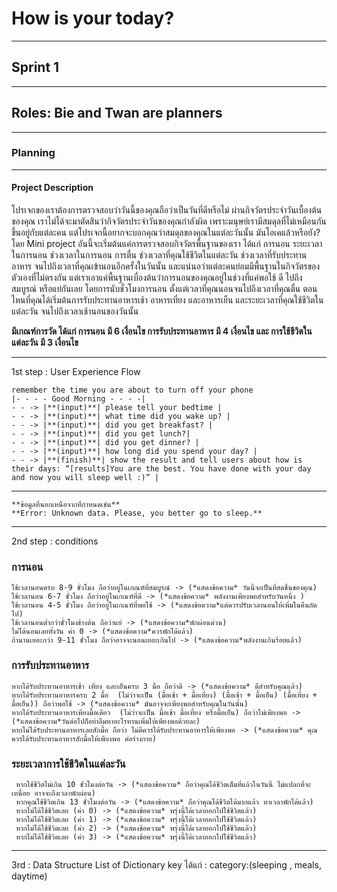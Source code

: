 # How is your today?
---

## Sprint 1 
---
## Roles: Bie and Twan are planners
---
### Planning
---
#### Project Description 
  โปรเจกของเราต้องการตรวจสอบว่าวันนี้ของคุณถือว่าเป็นวันที่ดีหรือไม่ ผ่านกิจวัตรประจำวันเบื้องต้นของคุณ เราไม่ได้จะมาตัดสินว่ากิจวัตรประจำวันของคุณกำลังผิด เพราะมนุษย์เรามีสมดุลที่ไม่เหมือนกัน ขึ้นอยู่กับแต่ละคน แต่โปรเจกนี้อยากจะบอกคุณว่าสมดุลของคุณในแต่ละวันนั้น มันโอเคแล้วหรือยัง? 
	โดย Mini project อันนี้จะเริ่มต้นแค่การตรวจสอบกิจวัตรพื้นฐานของเรา ได้แก่ การนอน ระยะเวลาในการนอน ช่วงเวลาในการนอน การตื่น ช่วงเวลาที่คุณใช้ชีวิตในแต่ละวัน ช่วงเวลาที่รับประทานอาหาร จนไปถึงเวลาที่คุณเข้านอนอีกครั้งในวันนั้น และแน่นอว่าแต่ละคนย่อมมีพื้นฐานในกิจวัตรของตัวเองที่ไม่ตรงกัน แต่เราเอาแค่พื้นฐานเบื่องต้นว่าการนอนของคุณอยู่ในช่วงที่แค่พอใช้ ดี ไปถึงสมบูรณ์ หรือแย่กันเลย โดยการนับชั่วโมงการนอน ตั้งแต่เวลาที่คุณนอนจนไปถึงเวลาที่คุณตื่น ตอนไหนที่คุณได้เริ่มต้นการรับประทานอาหารเช้า อาหารเที่ยง และอาหารเย็น และระยะเวลาที่คุณใช้ชีวิตในแต่ละวัน จนไปถึงเวลาเช้านอนของวันนั้น

**มีเกณฑ์การวัด ได้แก่ การนอน มี 6 เงื่อนไข การรับประทานอาหาร มี 4 เงื่อนไข และ การใช้ชีวิตในแต่ละวัน มี 3 เงื่อนไข**

---
1st step : User Experience Flow

	remember the time you are about to turn off your phone 
	|- - - - Good Morning - - - -|
	- - -> |**(input)**| please tell your bedtime |  
	- - -> |**(input)**| what time did you wake up? |
	- - -> |**(input)**| did you get breakfast? |
	- - -> |**(input)**| did you get lunch?|
	- - -> |**(input)**| did you get dinner? |
	- - -> |**(input)**| how long did you spend your day? |
	- - -> |**(finish)**| show the result and tell users about how is their days: “[results]You are the best. You have done with your day and now you will sleep well :)” |

---	
	**ข้อมูลที่นอกเหนือจากที่กำหนดเช่น**
	**Error: Unknown data. Please, you better go to sleep.**
---
2nd step :  conditions

### การนอน
	ใช้เวลานอนครบ 8-9 ชั่วโมง ถือว่าอยู่ในเกณฑ์ที่สมบูรณ์ -> (*แสดงข้อความ* วันนี้จะเป็นที่สดชื่นของคุณ)
	ใช้เวลานอน 6-7 ชั่วโมง ถือว่าอยู่ในเกณฑ์ที่ดี -> (*แสดงข้อความ* พลังงานเพียงพอสำหรับวันหนึ่ง )
	ใช้เวลานอน 4-5 ชั่วโมง ถือว่าอยู่ในเกณฑ์ที่พอใช้ -> (*แสดงข้อความ*แต่ควรปรับเวลานอนให้เพิ่มในคืนถัดไป)
	ใช้เวลานอนต่ำกว่าชั่วโมงข้างต้น ถือว่าแย่ -> (*แสดงข้อความ*พักผ่อนด่วน)
	ไม่ได้นอนเลยทั้งวัน ค่า 0 -> (*แสดงข้อความ*ควรพักได้แล้ว)
	ถ้านานเยอะกว่า 9-11 ชั่วโมง ถือว่าอาจจะนอนเยอะเกินไป -> (*แสดงข้อความ*พลังงานเกินร้อยแล้ว)

### การรับประทานอาหาร
	หากได้รับประทานอาหารเช้า เที่ยง และเย็นครบ 3 มื้อ ถือว่าดี -> (*แสดงข้อความ* ดีสำหรับคุณแล้ว)
	หากได้รับประทานอาหารครบ 2 มื้อ  (ไม่ว่าจะเป็น (มื้อเช้า + มื้อเที่ยง) (มื้อเช้า + มื้อเย็น) (มื้อเที่ยง + มื้อเย็น)) ถือว่าพอใช้ -> (*แสดงข้อความ* มันอาจจะเพียงพอสำหรับคุณในวันนั้น)
	หากได้รับประทานอาหารเพียงมื้อเดียว  (ไม่ว่าจะเป็น มื้อเช้า มื้อเที่ยง หรือมื้อเย็น) ถือว่าไม่เพียงพอ -> (*แสดงข้อความ*วันต่อไปก็อย่าลืมหาอะไรทานเพิ่มให้เพียงพอด้วยละ)
	หากไม่ได้รับประทานอาหารเลยสักมื้อ ถือว่า ไม่ดีควรได้รับประทานอาหารให้เพียงพอ -> (*แสดงข้อความ* คุณควรได้รับประทานอาหารสักมื้อให้เพียงพอ ต่อร่างกาย)
	
### ระยะเวลาการใช้ชีวิตในแต่ละวัน
	 หากใช้ชีวิตไม่เกิน 10 ชั่วโมงต่อวัน -> (*แสดงข้อความ* ถือว่าคุณได้ชีวิตเต็มที่แล้วในวันนี้ ไม่แปลกที่จะเหนื่อย อาจจะถึงเวลาพักผ่อน)
	 หากคุณใช้ชีวิตเกิน 13 ชั่วโมงต่อวัน -> (*แสดงข้อความ* ถือว่าคุณได้ชีวิตได้มากแล้ว หาเวลาพักได้แล้ว)
	 หากไม่ได้ใช้ชีวิตเลย (ค่า 0) -> (*แสดงข้อความ* พรุ่งนี้ได้เวลาออกไปใช้ชีวิตแล้ว)
	 หากไม่ได้ใช้ชีวิตเลย (ค่า 1) -> (*แสดงข้อความ* พรุ่งนี้ได้เวลาออกไปใช้ชีวิตแล้ว)
	 หากไม่ได้ใช้ชีวิตเลย (ค่า 2) -> (*แสดงข้อความ* พรุ่งนี้ได้เวลาออกไปใช้ชีวิตแล้ว)
	 หากไม่ได้ใช้ชีวิตเลย (ค่า 3) -> (*แสดงข้อความ* พรุ่งนี้ได้เวลาออกไปใช้ชีวิตแล้ว)
---
3rd : Data Structure 
List of Dictionary key ได้แก่ : category:(sleeping , meals, daytime)
